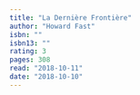 ```yaml
---
title: "La Dernière Frontière"
author: "Howard Fast"
isbn: ""
isbn13: ""
rating: 3
pages: 308
read: "2018-10-11"
date: "2018-10-10"
---
```



